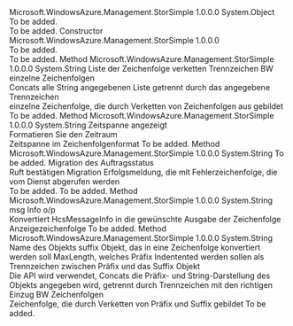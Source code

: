 <Type Name="MigrationCommonModelFormatter" FullName="Microsoft.WindowsAzure.Management.StorSimple.MigrationCommonModelFormatter">
  <TypeSignature Language="C#" Value="public class MigrationCommonModelFormatter" />
  <TypeSignature Language="ILAsm" Value=".class public auto ansi beforefieldinit MigrationCommonModelFormatter extends System.Object" />
  <TypeSignature Language="DocId" Value="T:Microsoft.WindowsAzure.Management.StorSimple.MigrationCommonModelFormatter" />
  <TypeSignature Language="VB.NET" Value="Public Class MigrationCommonModelFormatter" />
  <TypeSignature Language="F#" Value="type MigrationCommonModelFormatter = class" />
  <AssemblyInfo>
    <AssemblyName>Microsoft.WindowsAzure.Management.StorSimple</AssemblyName>
    <AssemblyVersion>1.0.0.0</AssemblyVersion>
  </AssemblyInfo>
  <Base>
    <BaseTypeName>System.Object</BaseTypeName>
  </Base>
  <Interfaces />
  <Docs>
    <summary>To be added.</summary>
    <remarks>To be added.</remarks>
  </Docs>
  <Members>
    <Member MemberName=".ctor">
      <MemberSignature Language="C#" Value="public MigrationCommonModelFormatter ();" />
      <MemberSignature Language="ILAsm" Value=".method public hidebysig specialname rtspecialname instance void .ctor() cil managed" />
      <MemberSignature Language="DocId" Value="M:Microsoft.WindowsAzure.Management.StorSimple.MigrationCommonModelFormatter.#ctor" />
      <MemberSignature Language="VB.NET" Value="Public Sub New ()" />
      <MemberType>Constructor</MemberType>
      <AssemblyInfo>
        <AssemblyName>Microsoft.WindowsAzure.Management.StorSimple</AssemblyName>
        <AssemblyVersion>1.0.0.0</AssemblyVersion>
      </AssemblyInfo>
      <Parameters />
      <Docs>
        <summary>To be added.</summary>
        <remarks>To be added.</remarks>
      </Docs>
    </Member>
    <Member MemberName="ConcatStringList">
      <MemberSignature Language="C#" Value="public string ConcatStringList (System.Collections.Generic.List&lt;string&gt; stringList, string delimiter = null);" />
      <MemberSignature Language="ILAsm" Value=".method public hidebysig instance string ConcatStringList(class System.Collections.Generic.List`1&lt;string&gt; stringList, string delimiter) cil managed" />
      <MemberSignature Language="DocId" Value="M:Microsoft.WindowsAzure.Management.StorSimple.MigrationCommonModelFormatter.ConcatStringList(System.Collections.Generic.List{System.String},System.String)" />
      <MemberSignature Language="VB.NET" Value="Public Function ConcatStringList (stringList As List(Of String), Optional delimiter As String = null) As String" />
      <MemberSignature Language="F#" Value="member this.ConcatStringList : System.Collections.Generic.List&lt;string&gt; * string -&gt; string" Usage="migrationCommonModelFormatter.ConcatStringList (stringList, delimiter)" />
      <MemberType>Method</MemberType>
      <AssemblyInfo>
        <AssemblyName>Microsoft.WindowsAzure.Management.StorSimple</AssemblyName>
        <AssemblyVersion>1.0.0.0</AssemblyVersion>
      </AssemblyInfo>
      <ReturnValue>
        <ReturnType>System.String</ReturnType>
      </ReturnValue>
      <Parameters>
        <Parameter Name="stringList" Type="System.Collections.Generic.List&lt;System.String&gt;" />
        <Parameter Name="delimiter" Type="System.String" />
      </Parameters>
      <Docs>
        <param name="stringList">Liste der Zeichenfolge verketten</param>
        <param name="delimiter">Trennzeichen BW einzelne Zeichenfolgen</param>
        <summary>
            Concats alle String angegebenen Liste getrennt durch das angegebene Trennzeichen
            </summary>
        <returns>einzelne Zeichenfolge, die durch Verketten von Zeichenfolgen aus gebildet</returns>
        <remarks>To be added.</remarks>
      </Docs>
    </Member>
    <Member MemberName="FormatTimeSpan">
      <MemberSignature Language="C#" Value="public string FormatTimeSpan (TimeSpan span);" />
      <MemberSignature Language="ILAsm" Value=".method public hidebysig instance string FormatTimeSpan(valuetype System.TimeSpan span) cil managed" />
      <MemberSignature Language="DocId" Value="M:Microsoft.WindowsAzure.Management.StorSimple.MigrationCommonModelFormatter.FormatTimeSpan(System.TimeSpan)" />
      <MemberSignature Language="VB.NET" Value="Public Function FormatTimeSpan (span As TimeSpan) As String" />
      <MemberSignature Language="F#" Value="member this.FormatTimeSpan : TimeSpan -&gt; string" Usage="migrationCommonModelFormatter.FormatTimeSpan span" />
      <MemberType>Method</MemberType>
      <AssemblyInfo>
        <AssemblyName>Microsoft.WindowsAzure.Management.StorSimple</AssemblyName>
        <AssemblyVersion>1.0.0.0</AssemblyVersion>
      </AssemblyInfo>
      <ReturnValue>
        <ReturnType>System.String</ReturnType>
      </ReturnValue>
      <Parameters>
        <Parameter Name="span" Type="System.TimeSpan" />
      </Parameters>
      <Docs>
        <param name="span">Zeitspanne angezeigt</param>
        <summary>
            Formatieren Sie den Zeitraum
            </summary>
        <returns>Zeitspanne im Zeichenfolgenformat</returns>
        <remarks>To be added.</remarks>
      </Docs>
    </Member>
    <Member MemberName="GetResultMessage">
      <MemberSignature Language="C#" Value="public string GetResultMessage (string successMsg, Microsoft.WindowsAzure.Management.StorSimple.Models.MigrationJobStatus status);" />
      <MemberSignature Language="ILAsm" Value=".method public hidebysig instance string GetResultMessage(string successMsg, class Microsoft.WindowsAzure.Management.StorSimple.Models.MigrationJobStatus status) cil managed" />
      <MemberSignature Language="DocId" Value="M:Microsoft.WindowsAzure.Management.StorSimple.MigrationCommonModelFormatter.GetResultMessage(System.String,Microsoft.WindowsAzure.Management.StorSimple.Models.MigrationJobStatus)" />
      <MemberSignature Language="VB.NET" Value="Public Function GetResultMessage (successMsg As String, status As MigrationJobStatus) As String" />
      <MemberSignature Language="F#" Value="member this.GetResultMessage : string * Microsoft.WindowsAzure.Management.StorSimple.Models.MigrationJobStatus -&gt; string" Usage="migrationCommonModelFormatter.GetResultMessage (successMsg, status)" />
      <MemberType>Method</MemberType>
      <AssemblyInfo>
        <AssemblyName>Microsoft.WindowsAzure.Management.StorSimple</AssemblyName>
        <AssemblyVersion>1.0.0.0</AssemblyVersion>
      </AssemblyInfo>
      <ReturnValue>
        <ReturnType>System.String</ReturnType>
      </ReturnValue>
      <Parameters>
        <Parameter Name="successMsg" Type="System.String" />
        <Parameter Name="status" Type="Microsoft.WindowsAzure.Management.StorSimple.Models.MigrationJobStatus" />
      </Parameters>
      <Docs>
        <param name="successMsg">To be added.</param>
        <param name="status">Migration des Auftragsstatus</param>
        <summary>
            Ruft bestätigen Migration Erfolgsmeldung, die mit Fehlerzeichenfolge, die vom Dienst abgerufen werden
            </summary>
        <returns>To be added.</returns>
        <remarks>To be added.</remarks>
      </Docs>
    </Member>
    <Member MemberName="HcsMessageInfoToString">
      <MemberSignature Language="C#" Value="public string HcsMessageInfoToString (Microsoft.WindowsAzure.Management.StorSimple.Models.HcsMessageInfo msgInfo);" />
      <MemberSignature Language="ILAsm" Value=".method public hidebysig instance string HcsMessageInfoToString(class Microsoft.WindowsAzure.Management.StorSimple.Models.HcsMessageInfo msgInfo) cil managed" />
      <MemberSignature Language="DocId" Value="M:Microsoft.WindowsAzure.Management.StorSimple.MigrationCommonModelFormatter.HcsMessageInfoToString(Microsoft.WindowsAzure.Management.StorSimple.Models.HcsMessageInfo)" />
      <MemberSignature Language="VB.NET" Value="Public Function HcsMessageInfoToString (msgInfo As HcsMessageInfo) As String" />
      <MemberSignature Language="F#" Value="member this.HcsMessageInfoToString : Microsoft.WindowsAzure.Management.StorSimple.Models.HcsMessageInfo -&gt; string" Usage="migrationCommonModelFormatter.HcsMessageInfoToString msgInfo" />
      <MemberType>Method</MemberType>
      <AssemblyInfo>
        <AssemblyName>Microsoft.WindowsAzure.Management.StorSimple</AssemblyName>
        <AssemblyVersion>1.0.0.0</AssemblyVersion>
      </AssemblyInfo>
      <ReturnValue>
        <ReturnType>System.String</ReturnType>
      </ReturnValue>
      <Parameters>
        <Parameter Name="msgInfo" Type="Microsoft.WindowsAzure.Management.StorSimple.Models.HcsMessageInfo" />
      </Parameters>
      <Docs>
        <param name="msgInfo">msg Info o/p</param>
        <summary>
            Konvertiert HcsMessageInfo in die gewünschte Ausgabe der Zeichenfolge
            </summary>
        <returns>Anzeigezeichenfolge</returns>
        <remarks>To be added.</remarks>
      </Docs>
    </Member>
    <Member MemberName="IntendAndConCat">
      <MemberSignature Language="C#" Value="public string IntendAndConCat (string prefix, object suffix, int maxLength = -1, string delimiter = null);" />
      <MemberSignature Language="ILAsm" Value=".method public hidebysig instance string IntendAndConCat(string prefix, object suffix, int32 maxLength, string delimiter) cil managed" />
      <MemberSignature Language="DocId" Value="M:Microsoft.WindowsAzure.Management.StorSimple.MigrationCommonModelFormatter.IntendAndConCat(System.String,System.Object,System.Int32,System.String)" />
      <MemberSignature Language="VB.NET" Value="Public Function IntendAndConCat (prefix As String, suffix As Object, Optional maxLength As Integer = -1, Optional delimiter As String = null) As String" />
      <MemberSignature Language="F#" Value="member this.IntendAndConCat : string * obj * int * string -&gt; string" Usage="migrationCommonModelFormatter.IntendAndConCat (prefix, suffix, maxLength, delimiter)" />
      <MemberType>Method</MemberType>
      <AssemblyInfo>
        <AssemblyName>Microsoft.WindowsAzure.Management.StorSimple</AssemblyName>
        <AssemblyVersion>1.0.0.0</AssemblyVersion>
      </AssemblyInfo>
      <ReturnValue>
        <ReturnType>System.String</ReturnType>
      </ReturnValue>
      <Parameters>
        <Parameter Name="prefix" Type="System.String" />
        <Parameter Name="suffix" Type="System.Object" />
        <Parameter Name="maxLength" Type="System.Int32" />
        <Parameter Name="delimiter" Type="System.String" />
      </Parameters>
      <Docs>
        <param name="prefix">Name des Objekts suffix</param>
        <param name="suffix">Objekt, das in eine Zeichenfolge konvertiert werden soll</param>
        <param name="maxLength">MaxLength, welches Präfix Indentented werden sollen</param>
        <param name="delimiter">als Trennzeichen zwischen Präfix und das Suffix Objekt</param>
        <summary>
            Die API wird verwendet, Concats die Präfix- und String-Darstellung des Objekts angegeben wird, getrennt durch Trennzeichen mit den richtigen Einzug BW Zeichenfolgen
            </summary>
        <returns>Zeichenfolge, die durch Verketten von Präfix und Suffix gebildet</returns>
        <remarks>To be added.</remarks>
      </Docs>
    </Member>
  </Members>
</Type>